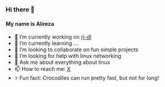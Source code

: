 ### Hi there 👋

#### My name is Alireza

- 🔭 I’m currently working on [rj-dl](https://github.com/alirbara/rj-dl)
- 🌱 I’m currently learning ...
- 👯 I’m looking to collaborate on fun simple projects
- 🤔 I’m looking for help with linux networking
- 💬 Ask me about everything about linux
- 📫 How to reach me: [X](https://x.com/alirbara)
- ⚡ Fun fact: Crocodiles can run pretty fast, but not for long!
